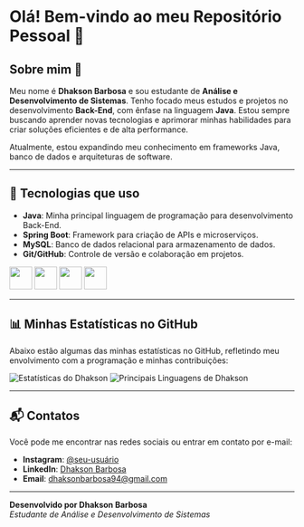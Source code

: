 # Olá! Bem-vindo ao meu Repositório Pessoal 👋

## Sobre mim 🚀

Meu nome é **Dhakson Barbosa** e sou estudante de **Análise e Desenvolvimento de Sistemas**. Tenho focado meus estudos e projetos no desenvolvimento **Back-End**, com ênfase na linguagem **Java**. Estou sempre buscando aprender novas tecnologias e aprimorar minhas habilidades para criar soluções eficientes e de alta performance.

Atualmente, estou expandindo meu conhecimento em frameworks Java, banco de dados e arquiteturas de software.

---

## 🚀 Tecnologias que uso

- **Java**: Minha principal linguagem de programação para desenvolvimento Back-End.
- **Spring Boot**: Framework para criação de APIs e microserviços.
- **MySQL**: Banco de dados relacional para armazenamento de dados.
- **Git/GitHub**: Controle de versão e colaboração em projetos.

<img loading="lazy" src="https://cdn.jsdelivr.net/gh/devicons/devicon@latest/icons/java/java-original-wordmark.svg" width="40" height="40" /> 
<img loading="lazy" src="https://cdn.jsdelivr.net/gh/devicons/devicon@latest/icons/spring/spring-original-wordmark.svg" width="40" height="40" />
<img loading="lazy" src="https://cdn.jsdelivr.net/gh/devicons/devicon@latest/icons/mysql/mysql-original-wordmark.svg" width="40" height="40" />
<img loading="lazy" src="https://cdn.jsdelivr.net/gh/devicons/devicon@latest/icons/git/git-original-wordmark.svg" width="40" height="40" /> 

---

## 📊 Minhas Estatísticas no GitHub

Abaixo estão algumas das minhas estatísticas no GitHub, refletindo meu envolvimento com a programação e minhas contribuições:

![Estatísticas do Dhakson](https://github-readme-stats.vercel.app/api?username=Dhakson&theme=yeblu&show_icons=true&hide_border=true&count_private=true)
![Principais Linguagens de Dhakson](https://github-readme-stats.vercel.app/api/top-langs/?username=Dhakson&theme=yeblu&show_icons=true&hide_border=true&layout=compact)

---

## 📬 Contatos

Você pode me encontrar nas redes sociais ou entrar em contato por e-mail:

- **Instagram**: [@seu-usuário](https://instagram.com/seu-usuário)
- **LinkedIn**: [Dhakson Barbosa](https://www.linkedin.com/in/dhakson-barbosa/)
- **Email**: [dhaksonbarbosa94@gmail.com](mailto:dhaksonbarbosa94@gmail.com)

---

**Desenvolvido por Dhakson Barbosa**  
*Estudante de Análise e Desenvolvimento de Sistemas*  
